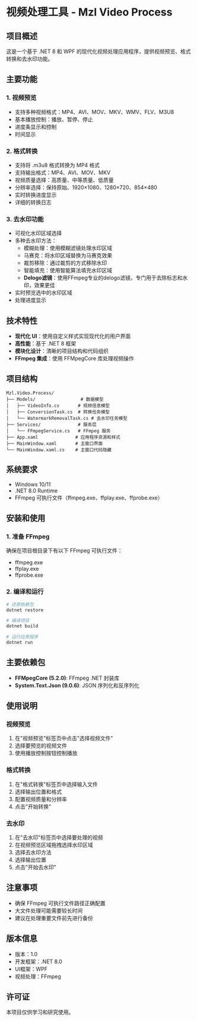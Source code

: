 # 视频处理工具 - Mzl Video Process

## 项目概述

这是一个基于 .NET 8 和 WPF 的现代化视频处理应用程序，提供视频预览、格式转换和去水印功能。

## 主要功能

### 1. 视频预览
- 支持多种视频格式：MP4、AVI、MOV、MKV、WMV、FLV、M3U8
- 基本播放控制：播放、暂停、停止
- 进度条显示和控制
- 时间显示

### 2. 格式转换
- 支持将 .m3u8 格式转换为 MP4 格式
- 支持输出格式：MP4、AVI、MOV、MKV
- 视频质量选择：高质量、中等质量、低质量
- 分辨率选择：保持原始、1920×1080、1280×720、854×480
- 实时转换进度显示
- 详细的转换日志

### 3. 去水印功能
- 可视化水印区域选择
- 多种去水印方法：
  - 模糊处理：使用模糊滤镜处理水印区域
  - 马赛克：将水印区域替换为马赛克效果
  - 裁剪移除：通过裁剪的方式移除水印
  - 智能填充：使用智能算法填充水印区域
  - **Delogo滤镜**：使用FFmpeg专业的delogo滤镜，专门用于去除标志和水印，效果更佳
- 实时预览选中的水印区域
- 处理进度显示

## 技术特性

- **现代化 UI**：使用自定义样式实现现代化的用户界面
- **高性能**：基于 .NET 8 框架
- **模块化设计**：清晰的项目结构和代码组织
- **FFmpeg 集成**：使用 FFMpegCore 库处理视频操作

## 项目结构

```
Mzl.Video.Process/
├── Models/                 # 数据模型
│   ├── VideoInfo.cs       # 视频信息模型
│   ├── ConversionTask.cs  # 转换任务模型
│   └── WatermarkRemovalTask.cs # 去水印任务模型
├── Services/              # 服务层
│   └── FFmpegService.cs   # FFmpeg 服务
├── App.xaml              # 应用程序资源和样式
├── MainWindow.xaml       # 主窗口界面
└── MainWindow.xaml.cs    # 主窗口代码隐藏
```

## 系统要求

- Windows 10/11
- .NET 8.0 Runtime
- FFmpeg 可执行文件（ffmpeg.exe、ffplay.exe、ffprobe.exe）

## 安装和使用

### 1. 准备 FFmpeg
确保在项目根目录下有以下 FFmpeg 可执行文件：
- ffmpeg.exe
- ffplay.exe  
- ffprobe.exe

### 2. 编译和运行
```bash
# 还原依赖包
dotnet restore

# 编译项目
dotnet build

# 运行应用程序
dotnet run
```

## 主要依赖包

- **FFMpegCore (5.2.0)**: FFmpeg .NET 封装库
- **System.Text.Json (9.0.6)**: JSON 序列化和反序列化

## 使用说明

### 视频预览
1. 在"视频预览"标签页中点击"选择视频文件"
2. 选择要预览的视频文件
3. 使用播放控制按钮控制播放

### 格式转换
1. 在"格式转换"标签页中选择输入文件
2. 选择输出位置和格式
3. 配置视频质量和分辨率
4. 点击"开始转换"

### 去水印
1. 在"去水印"标签页中选择要处理的视频
2. 在视频预览区域拖拽选择水印区域
3. 选择去水印方法
4. 选择输出位置
5. 点击"开始去水印"

## 注意事项

- 确保 FFmpeg 可执行文件路径正确配置
- 大文件处理可能需要较长时间
- 建议在处理重要文件前先进行备份

## 版本信息

- 版本：1.0
- 开发框架：.NET 8.0
- UI框架：WPF
- 视频处理：FFmpeg

## 许可证

本项目仅供学习和研究使用。
